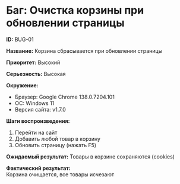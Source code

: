 # Баг: Очистка корзины при обновлении страницы

**ID:** BUG-01

**Название:** Корзина сбрасывается при обновлении страницы  

**Приоритет:** Высокий  

**Серьезность:** Высокая

**Окружение:**  
- Браузер: Google Chrome 138.0.7204.101
- ОС: Windows 11
- Версия сайта: v1.7.0
  
**Шаги воспроизведения:**
1. Перейти на сайт
2. Добавить любой товар в корзину
3. Обновить страницу (нажать F5)
   
**Ожидаемый результат:**
Товары в корзине сохраняются (cookies)

**Фактический результат:**  
Корзина очищается, все товары исчезают
